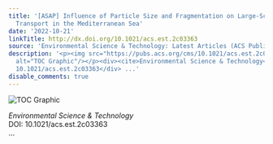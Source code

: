 ```yaml
---
title: '[ASAP] Influence of Particle Size and Fragmentation on Large-Scale Microplastic
  Transport in the Mediterranean Sea'
date: '2022-10-21'
linkTitle: http://dx.doi.org/10.1021/acs.est.2c03363
source: 'Environmental Science & Technology: Latest Articles (ACS Publications)'
description: '<p><img src="https://pubs.acs.org/cms/10.1021/acs.est.2c03363/asset/images/medium/es2c03363_0007.gif"
  alt="TOC Graphic"/></p><div><cite>Environmental Science & Technology</cite></div><div>DOI:
  10.1021/acs.est.2c03363</div> ...'
disable_comments: true
---
```

<p><img src="https://pubs.acs.org/cms/10.1021/acs.est.2c03363/asset/images/medium/es2c03363_0007.gif" alt="TOC Graphic"/></p><div><cite>Environmental Science & Technology</cite></div><div>DOI: 10.1021/acs.est.2c03363</div> ...